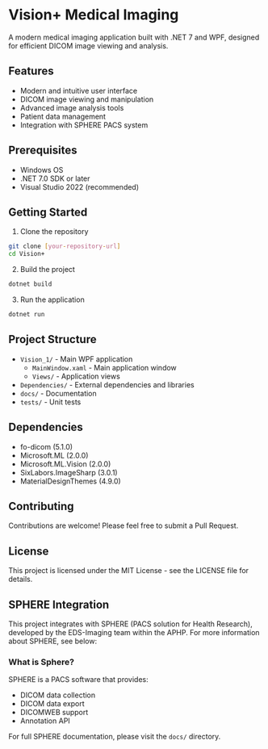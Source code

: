 # Vision+ Medical Imaging

A modern medical imaging application built with .NET 7 and WPF, designed for efficient DICOM image viewing and analysis.

## Features

- Modern and intuitive user interface
- DICOM image viewing and manipulation
- Advanced image analysis tools
- Patient data management
- Integration with SPHERE PACS system

## Prerequisites

- Windows OS
- .NET 7.0 SDK or later
- Visual Studio 2022 (recommended)

## Getting Started

1. Clone the repository
```bash
git clone [your-repository-url]
cd Vision+
```

2. Build the project
```bash
dotnet build
```

3. Run the application
```bash
dotnet run
```

## Project Structure

- `Vision_1/` - Main WPF application
  - `MainWindow.xaml` - Main application window
  - `Views/` - Application views
- `Dependencies/` - External dependencies and libraries
- `docs/` - Documentation
- `tests/` - Unit tests

## Dependencies

- fo-dicom (5.1.0)
- Microsoft.ML (2.0.0)
- Microsoft.ML.Vision (2.0.0)
- SixLabors.ImageSharp (3.0.1)
- MaterialDesignThemes (4.9.0)

## Contributing

Contributions are welcome! Please feel free to submit a Pull Request.

## License

This project is licensed under the MIT License - see the LICENSE file for details.

## SPHERE Integration

This project integrates with SPHERE (PACS solution for Health Research), developed by the EDS-Imaging team within the APHP. For more information about SPHERE, see below:

### What is Sphere?

SPHERE is a PACS software that provides:
- DICOM data collection
- DICOM data export
- DICOMWEB support
- Annotation API

For full SPHERE documentation, please visit the `docs/` directory.

